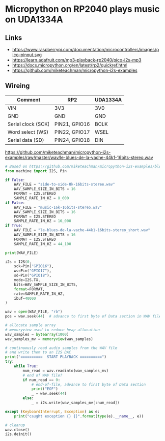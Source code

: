 # Micropython on RP2040 plays music on UDA1334A

## Links

* https://www.raspberrypi.com/documentation/microcontrollers/images/pico-pinout.svg
* https://learn.adafruit.com/mp3-playback-rp2040/pico-i2s-mp3
* https://docs.micropython.org/en/latest/rp2/quickref.html
* https://github.com/miketeachman/micropython-i2s-examples


## Wireing

| Comment | RP2 | UDA1334A |
| - | - | - |
| VIN | 3V3 | 3V0 |
| GND | GND | GND |
| Serial clock (SCK) | PIN21, GPIO16 | BCLK |
| Word select (WS) | PIN22, GPIO17 | WSEL |
| Serial data (SD) | PIN24, GPIO18 | DIN | 


https://github.com/miketeachman/micropython-i2s-examples/raw/master/wav/le-blues-de-la-vache-44k1-16bits-stereo.wav

```python
# Based on https://github.com/miketeachman/micropython-i2s-examples/blob/master/examples/play_wav_from_flash_blocking.py
from machine import I2S, Pin

if False:
    WAV_FILE = "side-to-side-8k-16bits-stereo.wav"
    WAV_SAMPLE_SIZE_IN_BITS = 16
    FORMAT = I2S.STEREO
    SAMPLE_RATE_IN_HZ = 8_000
if False:
    WAV_FILE = "music-16k-16bits-stereo.wav"
    WAV_SAMPLE_SIZE_IN_BITS = 16
    FORMAT = I2S.STEREO
    SAMPLE_RATE_IN_HZ = 16_000
if True:
    WAV_FILE = "le-blues-de-la-vache-44k1-16bits-stereo_short.wav"
    WAV_SAMPLE_SIZE_IN_BITS = 16
    FORMAT = I2S.STEREO
    SAMPLE_RATE_IN_HZ = 44_100

print(WAV_FILE)

i2s = I2S(0,
    sck=Pin("GPIO16"),
    ws=Pin("GPIO17"),
    sd=Pin("GPIO18"),
    mode=I2S.TX,
    bits=WAV_SAMPLE_SIZE_IN_BITS,
    format=FORMAT,
    rate=SAMPLE_RATE_IN_HZ,
    ibuf=40000
)

wav = open(WAV_FILE, "rb")
pos = wav.seek(44)  # advance to first byte of Data section in WAV file

# allocate sample array
# memoryview used to reduce heap allocation
wav_samples = bytearray(1000)
wav_samples_mv = memoryview(wav_samples)

# continuously read audio samples from the WAV file
# and write them to an I2S DAC
print("==========  START PLAYBACK ==========")
try:
    while True:
        num_read = wav.readinto(wav_samples_mv)
        # end of WAV file?
        if num_read == 0:
            # end-of-file, advance to first byte of Data section
            print("EOF")
            _ = wav.seek(44)
        else:
            _ = i2s.write(wav_samples_mv[:num_read])

except (KeyboardInterrupt, Exception) as e:
    print("caught exception {} {}".format(type(e).__name__, e))

# cleanup
wav.close()
i2s.deinit()
```
